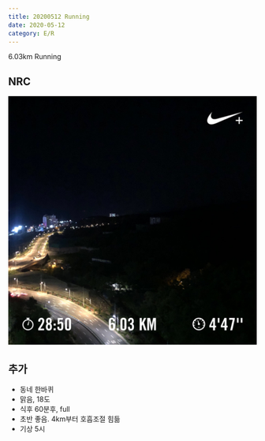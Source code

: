 ```yaml
---
title: 20200512 Running 
date: 2020-05-12
category: E/R
---
```


6.03km Running

## NRC

![2020](/img/20200512.jpg)

## 추가

*   동네 한바퀴
*   맑음, 18도
*   식후 60분후, full
*   초반 좋음. 4km부터 호흡조절 힘듦
*   기상 5시
